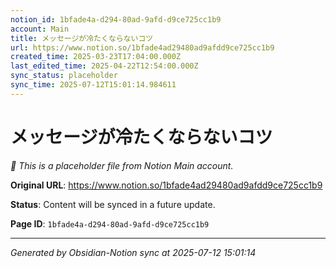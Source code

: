 ```yaml
---
notion_id: 1bfade4a-d294-80ad-9afd-d9ce725cc1b9
account: Main
title: メッセージが冷たくならないコツ
url: https://www.notion.so/1bfade4ad29480ad9afdd9ce725cc1b9
created_time: 2025-03-23T17:04:00.000Z
last_edited_time: 2025-04-22T12:54:00.000Z
sync_status: placeholder
sync_time: 2025-07-12T15:01:14.984611
---
```


# メッセージが冷たくならないコツ

*🔄 This is a placeholder file from Notion Main account.*

**Original URL**: https://www.notion.so/1bfade4ad29480ad9afdd9ce725cc1b9

**Status**: Content will be synced in a future update.

**Page ID**: `1bfade4a-d294-80ad-9afd-d9ce725cc1b9`

---

*Generated by Obsidian-Notion sync at 2025-07-12 15:01:14*
